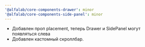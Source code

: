 ```yaml
---
'@alfalab/core-components-drawer': minor
'@alfalab/core-components-side-panel': minor
---
```


- Добавлен проп placement, теперь Drawer и SidePanel могут появляться слева
- Добавлен кастомный скроллбар.
